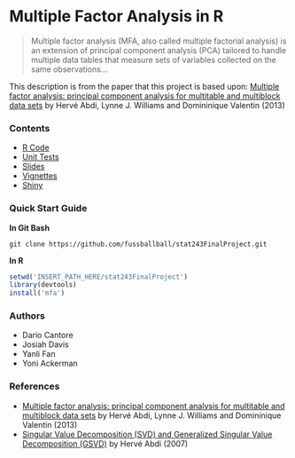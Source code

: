 # Multiple Factor Analysis in R

> Multiple factor analysis (MFA, also called multiple factorial analysis) is an extension
> of principal component analysis (PCA) tailored to handle multiple data tables that
> measure sets of variables collected on the same observations…

This description is from the paper that this project is based upon: [Multiple factor analysis: principal component analysis for multitable and multiblock data sets](https://www.utdallas.edu/~herve/abdi-WiresCS-mfa-2013.pdf) by Hervé Abdi, Lynne J. Williams and Domininique Valentin (2013)  

### Contents

* [R Code](https://github.com/fussballball/stat243FinalProject/tree/master/mfa/R)
* [Unit Tests](https://github.com/fussballball/stat243FinalProject/tree/master/mfa/tests)
* [Slides](https://github.com/fussballball/stat243FinalProject/blob/master/slides/slides.md)
* [Vignettes](https://github.com/fussballball/stat243FinalProject/tree/master/mfa/vignettes)
* [Shiny](https://mfashinyapp.shinyapps.io/MFA_Shiny_App/)

### Quick Start Guide

**In Git Bash**

```
git clone https://github.com/fussballball/stat243FinalProject.git
```

**In R**

```R
setwd('INSERT_PATH_HERE/stat243FinalProject')
library(devtools)
install('mfa')
```



### Authors

* Dario Cantore
* Josiah Davis
* Yanli Fan
* Yoni Ackerman



### References

* [Multiple factor analysis: principal component analysis for multitable and multiblock data sets](https://www.utdallas.edu/~herve/abdi-WiresCS-mfa-2013.pdf) by Hervé Abdi, Lynne J. Williams and Domininique Valentin (2013)  
* [Singular Value Decomposition (SVD) and Generalized Singular Value Decomposition (GSVD)](http://www.cimat.mx/~alram/met_num/clases/Abdi-SVD2007-pretty.pdf) by Hervé Abdi (2007)